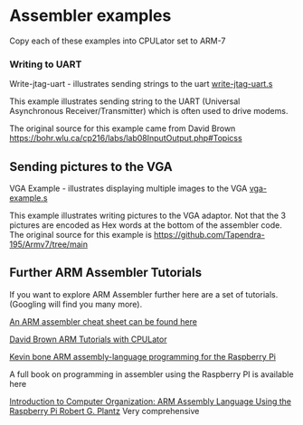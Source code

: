 # Assembler examples

Copy each of these examples into CPULator set to ARM-7

### Writing to UART

Write-jtag-uart - illustrates sending strings to the uart [write-jtag-uart.s](../assemblerExamples/code/write-jtag-uart.s)

This example illustrates sending string to the UART (Universal Asynchronous Receiver/Transmitter) which is often used to drive modems.
 
The original source for this example came from David Brown https://bohr.wlu.ca/cp216/labs/lab08InputOutput.php#Topicss

## Sending pictures to the VGA

VGA Example - illustrates displaying multiple images to the VGA [vga-example.s](../assemblerExamples/code/vga-example.s)

This example illustrates writing pictures to the VGA adaptor. 
Not that the 3 pictures are encoded as Hex words at the bottom of the assembler code.
The original source for this example is https://github.com/Tapendra-195/Armv7/tree/main

## Further ARM Assembler Tutorials

If you want to explore ARM Assembler further here are a set of tutorials. 
(Googling will find you many more).

[An ARM assembler cheat sheet can be found here](https://azeria-labs.com/assembly-basics-cheatsheet/)

[David Brown ARM Tutorials with CPULator](https://bohr.wlu.ca/cp216/labs/)

[Kevin bone ARM assembly-language programming for the Raspberry Pi](https://kevinboone.me/pi-asm-toc.html)

A full book on programming in assembler using the Raspberry PI is available here

[Introduction to Computer Organization: ARM Assembly Language Using the Raspberry Pi Robert G. Plantz](
https://bob.cs.sonoma.edu/IntroCompOrg-RPi/sec-gpio-mem.html)  Very comprehensive


